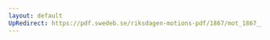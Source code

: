 ```yaml
---
layout: default
UpRedirect: https://pdf.swedeb.se/riksdagen-motions-pdf/1867/mot_1867__ak__00054/mot_1867__ak__00054_001.pdf
---
```

